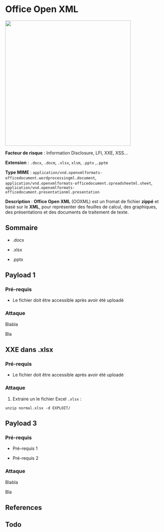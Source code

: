# Office Open XML

<img title="" src="https://www.smallerfaster.com/wp-content/uploads/image-lib/xml-file-optimization/compresssion-optimization-docx-pptx-xlsx-files" alt="" width="400">

**Facteur de risque** : Information Disclosure, LFI, XXE, XSS...

**Extension** : `.docx`, `.docm`, `.xlsx`, `xlsm`, `.pptx` ,`.pptm`

**Type MIME** : `application/vnd.openxmlformats-officedocument.wordprocessingml.document`, `application/vnd.openxmlformats-officedocument.spreadsheetml.sheet`, `application/vnd.openxmlformats-officedocument.presentationml.presentation`

**Description** : **Office Open XML** (OOXML) est un fromat de fichier **zippé** et basé sur le **XML**, pour représenter des feuilles de calcul, des graphiques, des présentations et des documents de traitement de texte.

## Sommaire

- .docx

- .xlsx

- .pptx

## Payload 1

### Pré-requis

- Le fichier doit être accessible après avoir été uploadé

### Attaque

Blabla

Bla

## XXE dans .xlsx

### Pré-requis

- Le fichier doit être accessible après avoir été uploadé

### Attaque

1. Extraire un le fichier Excel `.xlsx` :

```shell
unzip normal.xlsx -d EXPLOIT/
```

## Payload 3

### Pré-requis

- Pré-requis 1

- Pré-requis 2

### Attaque

Blabla

Bla

## References

## Todo

